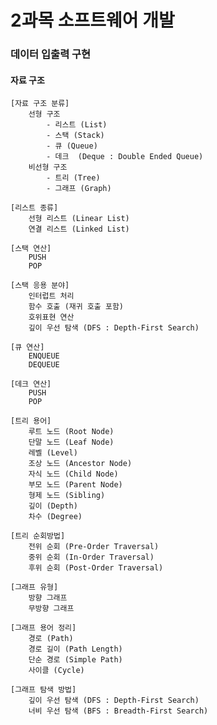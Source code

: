 2과목 소프트웨어 개발
=======================

### 데이터 입출력 구현

#### 자료 구조
    [자료 구조 분류]
        선형 구조
            - 리스트 (List)
            - 스택 (Stack)
            - 큐 (Queue)
            - 데크  (Deque : Double Ended Queue)
        비선형 구조
            - 트리 (Tree)
            - 그래프 (Graph)
    
    [리스트 종류]
        선형 리스트 (Linear List)
        연결 리스트 (Linked List)

    [스택 연산]
        PUSH
        POP

    [스택 응용 분야]
        인터럽트 처리
        함수 호출 (재귀 호출 포함)
        호위표현 연산
        깊이 우선 탐색 (DFS : Depth-First Search)

    [큐 연산]
        ENQUEUE
        DEQUEUE

    [데크 연산]
        PUSH
        POP 

    [트리 용어]
        루트 노드 (Root Node)
        단말 노드 (Leaf Node)
        레벨 (Level)
        조상 노드 (Ancestor Node)
        자식 노드 (Child Node)
        부모 노드 (Parent Node)
        형제 노드 (Sibling)
        깊이 (Depth)
        차수 (Degree)

    [트리 순회방법]
        전위 순회 (Pre-Order Traversal)
        중위 순회 (In-Order Traversal)
        후위 순회 (Post-Order Traversal)

    [그래프 유형]
        방향 그래프
        무방향 그래프

    [그래프 용어 정리]
        경로 (Path)
        경로 길이 (Path Length)
        단순 경로 (Simple Path)
        사이클 (Cycle)

    [그래프 탐색 방법]
        깊이 우선 탐색 (DFS : Depth-First Search)
        너비 우선 탐색 (BFS : Breadth-First Search)
